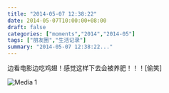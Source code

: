 ```yaml
---
title: "2014-05-07 12:38:22"
date: 2014-05-07T10:00:00+08:00
draft: false
categories: ["moments","2014","2014-05"]
tags: ["朋友圈","生活记录"]
summary: "2014-05-07 12:38:22..."
---
```


边看电影边吃鸡翅！感觉这样下去会被养肥！！！[偷笑]

![Media 1](/Moments/photos/2014-05-07/201405071238220.jpg)

